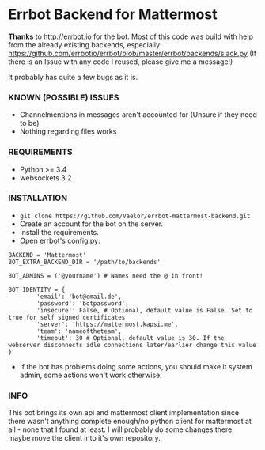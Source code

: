 # Errbot Backend for Mattermost

**Thanks** to http://errbot.io for the bot.
Most of this code was build with help from the already existing backends,
especially:
https://github.com/errbotio/errbot/blob/master/errbot/backends/slack.py
(If there is an Issue with any code I reused, please give me a message!)

It probably has quite a few bugs as it is.

### KNOWN (POSSIBLE) ISSUES

- Channelmentions in messages aren't accounted for (Unsure if they need to be)
- Nothing regarding files works

### REQUIREMENTS
- Python >= 3.4
- websockets 3.2

### INSTALLATION

- `git clone https://github.com/Vaelor/errbot-mattermost-backend.git`
- Create an account for the bot on the server.
- Install the requirements.
- Open errbot's config.py:

```
BACKEND = 'Mattermost'
BOT_EXTRA_BACKEND_DIR = '/path/to/backends'

BOT_ADMINS = ('@yourname') # Names need the @ in front!

BOT_IDENTITY = {
        'email': 'bot@email.de',
        'password': 'botpassword',
        'insecure': False, # Optional, default value is False. Set to true for self signed certificates
        'server': 'https://mattermost.kapsi.me',
        'team': 'nameoftheteam',
        'timeout': 30 # Optional, default value is 30. If the webserver disconnects idle connections later/earlier change this value
}
```

- If the bot has problems doing some actions, you should make it system admin, some actions won't work otherwise.

### INFO

This bot brings its own api and mattermost client implementation
since there wasn't anything complete enough/no python client for mattermost at all - none that I found at least.
I will probably do some changes there, maybe move the client into it's own repository.
